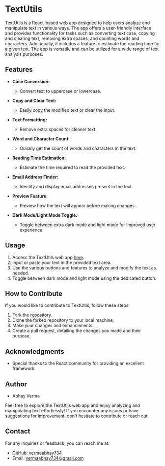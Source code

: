 # TextUtils

TextUtils is a React-based web app designed to help users analyze and manipulate text in various ways. The app offers a user-friendly interface and provides functionality for tasks such as converting text case, copying and clearing text, removing extra spaces, and counting words and characters. Additionally, it includes a feature to estimate the reading time for a given text. The app is versatile and can be utilized for a wide range of text analysis purposes.

## Features

- **Case Conversion:**
  - Convert text to uppercase or lowercase.
  
- **Copy and Clear Text:**
  - Easily copy the modified text or clear the input.

- **Text Formatting:**
  - Remove extra spaces for cleaner text.

- **Word and Character Count:**
  - Quickly get the count of words and characters in the text.

- **Reading Time Estimation:**
  - Estimate the time required to read the provided text.

- **Email Address Finder:**
  - Identify and display email addresses present in the text.

- **Preview Feature:**
  - Preview how the text will appear before making changes.

- **Dark Mode/Light Mode Toggle:**
  - Toggle between extra dark mode and light mode for improved user experience.

## Usage

1. Access the TextUtils web app [here](https://vermaabhay734.github.io/textutils/).
2. Input or paste your text in the provided text area.
3. Use the various buttons and features to analyze and modify the text as needed.
4. Toggle between dark mode and light mode using the dedicated button.

## How to Contribute

If you would like to contribute to TextUtils, follow these steps:

1. Fork the repository.
2. Clone the forked repository to your local machine.
3. Make your changes and enhancements.
4. Create a pull request, detailing the changes you made and their purpose.

## Acknowledgments

- Special thanks to the React community for providing an excellent framework.

## Author

- Abhay Verma

Feel free to explore the TextUtils web app and enjoy analyzing and manipulating text effortlessly! If you encounter any issues or have suggestions for improvement, don't hesitate to contribute or reach out.

## Contact

For any inquiries or feedback, you can reach me at:

- GitHub: [vermaabhay734](https://github.com/vermaabhay734)
- Email: vermaabhay734@gmail.com
